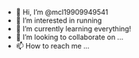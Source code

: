 - 👋 Hi, I’m @mcl19909949541
- 👀 I’m interested in running
- 🌱 I’m currently learning everything!
- 💞️ I’m looking to collaborate on ...
- 📫 How to reach me ...

<!---
mcl19909949541/mcl19909949541 is a ✨ special ✨ repository because its `README.md` (this file) appears on your GitHub profile.
You can click the Preview link to take a look at your changes.
--->
